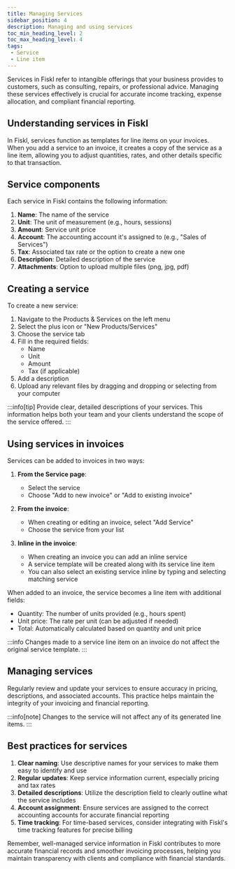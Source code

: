 ```yaml
---
title: Managing Services
sidebar_position: 4
description: Managing and using services
toc_min_heading_level: 2
toc_max_heading_level: 4
tags:
 - Service
 - Line item
---
```


Services in Fiskl refer to intangible offerings that your business provides to customers, such as consulting, repairs, or professional advice. Managing these services effectively is crucial for accurate income tracking, expense allocation, and compliant financial reporting.

## Understanding services in Fiskl

In Fiskl, services function as templates for line items on your invoices. When you add a service to an invoice, it creates a copy of the service as a line item, allowing you to adjust quantities, rates, and other details specific to that transaction.

## Service components

Each service in Fiskl contains the following information:

1. **Name**: The name of the service
2. **Unit**: The unit of measurement (e.g., hours, sessions)
3. **Amount**: Service unit price
4. **Account**: The accounting account it's assigned to (e.g., "Sales of Services")
4. **Tax**: Associated tax rate or the option to create a new one
5. **Description**: Detailed description of the service
6. **Attachments**: Option to upload multiple files (png, jpg, pdf)

## Creating a service

To create a new service:

1. Navigate to the Products & Services on the left menu
1. Select the plus icon or "New Products/Services"
1. Choose the service tab
1. Fill in the required fields:
   - Name
   - Unit
   - Amount
   - Tax (if applicable)
1. Add a description
1. Upload any relevant files by dragging and dropping or selecting from your computer

:::info[tip]
Provide clear, detailed descriptions of your services. This information helps both your team and your clients understand the scope of the service offered.
:::

## Using services in invoices

Services can be added to invoices in two ways:

1. **From the Service page**:
   - Select the service
   - Choose "Add to new invoice" or "Add to existing invoice"

1. **From the invoice**:
   - When creating or editing an invoice, select "Add Service"
   - Choose the service from your list

1. **Inline in the invoice**:
   - When creating an invoice you can add an inline service
   - A service template will be created along with its service line item
   - You can also select an existing service inline by typing and selecting matching service

When added to an invoice, the service becomes a line item with additional fields:

- Quantity: The number of units provided (e.g., hours spent)
- Unit price: The rate per unit (can be adjusted if needed)
- Total: Automatically calculated based on quantity and unit price

:::info
Changes made to a service line item on an invoice do not affect the original service template.
:::

## Managing services

Regularly review and update your services to ensure accuracy in pricing, descriptions, and associated accounts. This practice helps maintain the integrity of your invoicing and financial reporting.

:::info[note]
Changes to the service will not affect any of its generated line items.
:::

## Best practices for services

1. **Clear naming**: Use descriptive names for your services to make them easy to identify and use
2. **Regular updates**: Keep service information current, especially pricing and tax rates
3. **Detailed descriptions**: Utilize the description field to clearly outline what the service includes
4. **Account assignment**: Ensure services are assigned to the correct accounting accounts for accurate financial reporting
5. **Time tracking**: For time-based services, consider integrating with Fiskl's time tracking features for precise billing

Remember, well-managed service information in Fiskl contributes to more accurate financial records and smoother invoicing processes, helping you maintain transparency with clients and compliance with financial standards.
